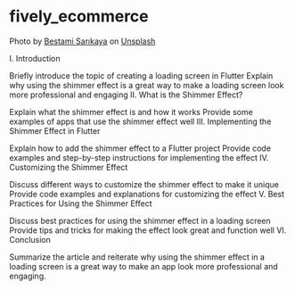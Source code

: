 # fively_ecommerce

Photo by <a href="https://unsplash.com/@bbestamis?utm_source=unsplash&utm_medium=referral&utm_content=creditCopyText">Bestami Sarıkaya</a> on <a href="https://unsplash.com/s/photos/smart-watch?utm_source=unsplash&utm_medium=referral&utm_content=creditCopyText">Unsplash</a>

I. Introduction

Briefly introduce the topic of creating a loading screen in Flutter
Explain why using the shimmer effect is a great way to make a loading screen look more professional and engaging
II. What is the Shimmer Effect?

Explain what the shimmer effect is and how it works
Provide some examples of apps that use the shimmer effect well
III. Implementing the Shimmer Effect in Flutter

Explain how to add the shimmer effect to a Flutter project
Provide code examples and step-by-step instructions for implementing the effect
IV. Customizing the Shimmer Effect

Discuss different ways to customize the shimmer effect to make it unique
Provide code examples and explanations for customizing the effect
V. Best Practices for Using the Shimmer Effect

Discuss best practices for using the shimmer effect in a loading screen
Provide tips and tricks for making the effect look great and function well
VI. Conclusion

Summarize the article and reiterate why using the shimmer effect in a loading screen is a great way to make an app look more professional and engaging.

